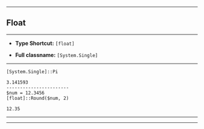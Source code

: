 
***

## Float

***

* **Type Shortcut:** ```[float]```

* **Full classname:** ```[System.Single]```

***

```
[System.Single]::Pi

3.141593
-----------------------
$num = 12.3456
[float]::Round($num, 2)

12.35

```

***
***
